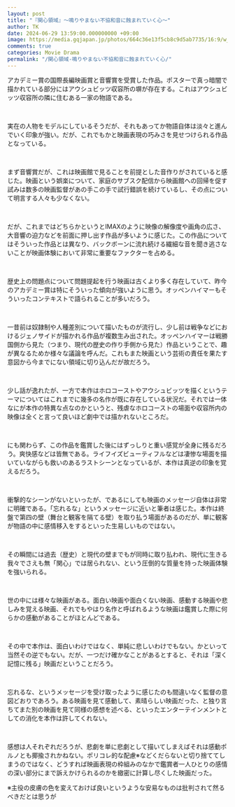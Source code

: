 ```yaml
---
layout: post
title: "『関心領域』～鳴りやまない不協和音に蝕まれていく心～"
author: TK
date: 2024-06-29 13:59:00.000000000 +09:00
image: https://media.gqjapan.jp/photos/664c36e13f5cb8c9d5ab7735/16:9/w_2560%2Cc_limit/kansin-ryoiki-zone-of-interest-08.jpg
comments: true
categories: Movie Drama
permalink: "/関心領域-鳴りやまない不協和音に蝕まれていく心/"
---
```


<p>アカデミー賞の国際長編映画賞と音響賞を受賞した作品。ポスターで真っ暗闇で描かれている部分にはアウシュビッツ収容所の塀が存在する。これはアウシュビッツ収容所の隣に住むある一家の物語である。</p>

<p>&nbsp;</p>

<p>実在の人物をモデルにしているそうだが、それもあってか物語自体は淡々と進んでいく印象が強い。だが、これでもかと映画表現の巧みさを見せつけられる作品となっている。</p>

<p>&nbsp;</p>

<p>まず音響賞だが、これは映画館で見ることを前提とした音作りがされていると感じた。映画という娯楽について、家庭のサブスク配信から映画館への回帰を促す試みは数多の映画監督があの手この手で試行錯誤を続けているし、その点について明言する人々も少なくない。</p>

<p>&nbsp;</p>

<p>だが、これまではどちらかというとIMAXのように映像の解像度や画角の広さ、大音響の迫力などを前面に押し出す作品が多いように感じた。この作品についてはそういった作品とは異なり、バックボーンに流れ続ける繊細な音を聞き逃さないことが映画体験において非常に重要なファクターを占める。</p>

<p>&nbsp;</p>

<p>歴史上の問題点について問題提起を行う映画は古くより多く存在していて、昨今のアカデミー賞は特にそういった傾向が強いように思う。オッペンハイマーもそういったコンテキストで語られることが多いだろう。</p>

<p>&nbsp;</p>

<p>一昔前は奴隷制や人種差別について描いたものが流行し、少し前は戦争などにおけるジェノサイドが描かれる作品が複数生み出された。オッペンハイマーは戦勝国側から見た（つまり、現代の歴史の作り手側から見た）作品ということで、趣が異なるためか様々な議論を呼んだ。これもまた映画という芸術の責任を果たす意図から今までにない領域に切り込んだが故だろう。</p>

<p>&nbsp;</p>

<p>少し話が逸れたが、一方で本作はホロコーストやアウシュビッツを描くというテーマについてはこれまでに幾多の名作が既に存在している状況だ。それでは一体なにが本作の特異な点なのかというと、残虐なホロコーストの場面や収容所内の映像は全くと言って良いほど劇中では描かれないところだ。</p>

<p>&nbsp;</p>

<p>にも関わらず、この作品を鑑賞した後にはずっしりと重い感覚が全身に残るだろう。爽快感などは皆無である。ライフイズビューティフルなどは凄惨な場面を描いていながらも救いのあるラストシーンとなっているが、本作は真逆の印象を覚えるだろう。</p>

<p>&nbsp;</p>

<p>衝撃的なシーンがないといったが、であるにしても映画のメッセージ自体は非常に明確である。「忘れるな」というメッセージに近いと筆者は感じた。本作は終盤で第四の壁（舞台と観客を隔てる壁）を取り払う場面があるのだが、単に観客が物語の中に感情移入をするといった生易しいものではない。</p>

<p>&nbsp;</p>

<p>その瞬間には過去（歴史）と現代の壁までもが同時に取り払われ、現代に生きる我々でさえも無「関心」では居られない、という圧倒的な質量を持った映画体験を強いられる。</p>

<p>&nbsp;</p>

<p>世の中には様々な映画がある。面白い映画や面白くない映画、感動する映画や悲しみを覚える映画、それでもやはり名作と呼ばれるような映画は鑑賞した際に何らかの感動があることがほとんどである。</p>

<p>&nbsp;</p>

<p>その中で本作は、面白いわけではなく、単純に悲しいわけでもない。かといって当然その逆でもない。だが、一つだけ確かなことがあるとすると、それは「深く記憶に残る」映画だということだろう。</p>

<p>&nbsp;</p>

<p>忘れるな、というメッセージを受け取ったように感じたのも間違いなく監督の意図どおりであろう。ある映画を見て感動して、素晴らしい映画だった、と独り言ちてまた別の映画を見て同様の感想を述べる、といったエンターテインメントとしての消化を本作は許してくれない。</p>

<p>&nbsp;</p>

<p>感想は人それぞれだろうが、悲劇を単に悲劇として描いてしまえばそれは感動ポルノとも揶揄されかねない。ポリコレ的な配慮※などくだらないと切り捨ててしまうのではなく、どうすれば映画表現の枠組みのなかで鑑賞者一人ひとりの感情の深い部分にまで訴えかけられるのかを緻密に計算し尽くした映画だった。</p>

<p>※主役の皮膚の色を変えておけば良いというような安易なものは批判されて然るべきだとは思うが</p>
